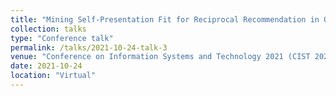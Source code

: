 ```yaml
---
title: "Mining Self-Presentation Fit for Reciprocal Recommendation in Online Dating: A Two-Stage Attention-based Approach"
collection: talks
type: "Conference talk"
permalink: /talks/2021-10-24-talk-3
venue: "Conference on Information Systems and Technology 2021 (CIST 2021)"
date: 2021-10-24
location: "Virtual"
---
```


